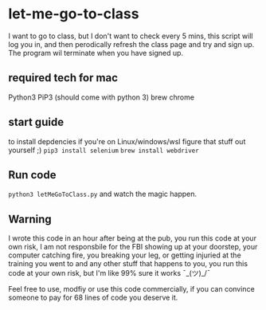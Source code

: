 # let-me-go-to-class
I want to go to class, but I don't want to check every 5 mins, this script will log you in, and then perodically refresh the class page and try and sign up. 
The program wil terminate when you have signed up. 

## required tech for mac 
Python3 
PiP3 (should come with python 3) 
brew 
chrome 


## start guide 
to install depdencies 
if you're on Linux/windows/wsl figure that stuff out yourself ;) 
`pip3 install selenium` 
`brew install webdriver` 

## Run code 

`python3 letMeGoToClass.py`
and watch the magic happen. 

## Warning

I wrote this code in an hour after being at the pub, you run this code at your own risk, I am not responsbile for the FBI showing up at your doorstep, your computer catching fire, you breaking your leg, or getting injuried at the training you went to and any other stuff that happens to you, you run this code at your own risk, but I'm like 99% sure it works ¯\_(ツ)_/¯

Feel free to use, modfiy or use this code commercially, if you can convince someone to pay for 68 lines of code you deserve it.  


